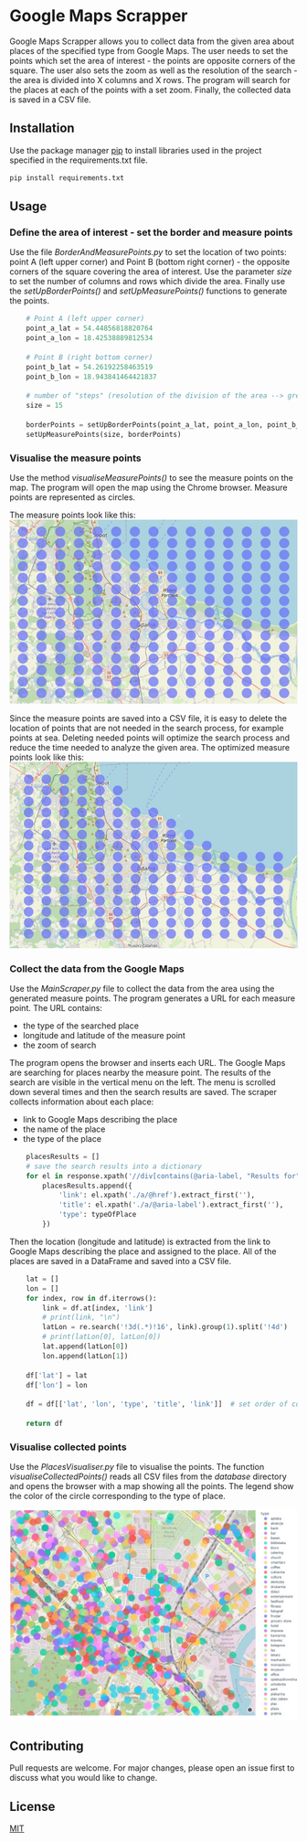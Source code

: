 # Google Maps Scrapper

Google Maps Scrapper allows you to collect data from the given area about places of the specified type from Google Maps. The user needs to set the points which set the area of interest - the points are opposite corners of the square. The user also sets the zoom as well as the resolution of the search - the area is divided into X columns and X rows. The program will search for the places at each of the points with a set zoom. Finally, the collected data is saved in a CSV file.

## Installation

Use the package manager [pip](https://pip.pypa.io/en/stable/) to install libraries used in the project specified in the requirements.txt file.

```bash
pip install requirements.txt
```

## Usage
### Define the area of interest - set the border and measure points
Use the file *BorderAndMeasurePoints.py* to set the location of two points: point A (left upper corner) and Point B (bottom right corner) - the opposite corners of the square covering the area of interest. Use the parameter *size* to set the number of columns and rows which divide the area. Finally use the *setUpBorderPoints()* and *setUpMeasurePoints()* functions to generate the points.

```python
    # Point A (left upper corner)
    point_a_lat = 54.44856818820764
    point_a_lon = 18.42538889812534

    # Point B (right bottom corner)
    point_b_lat = 54.26192258463519
    point_b_lon = 18.943841464421837

    # number of "steps" (resolution of the division of the area --> greater value gives more details)
    size = 15

    borderPoints = setUpBorderPoints(point_a_lat, point_a_lon, point_b_lat, point_b_lon)
    setUpMeasurePoints(size, borderPoints)
```

### Visualise the measure points
Use the method *visualiseMeasurePoints()* to see the measure points on the map. The program will open the map using the Chrome browser. Measure points are represented as circles.

The measure points look like this:
![measurePointsVisualised_1.jpg](readmeImages/measurePointsVisualised_1.jpg)

Since the measure points are saved into a CSV file, it is easy to delete the location of points that are not needed in the search process, for example points at sea. Deleting needed points will optimize the search process and reduce the time needed to analyze the given area. 
The optimized measure points look like this:
![measurePointsVisualised_2.jpg](readmeImages/measurePointsVisualised_2.jpg)

### Collect the data from the Google Maps
Use the *MainScraper.py* file to collect the data from the area using the generated measure points. The program generates a URL for each measure point. The URL contains:
- the type of the searched place
- longitude and latitude of the measure point
- the zoom of search


The program opens the browser and inserts each URL. The Google Maps are searching for places nearby the measure point. The results of the search are visible in the vertical menu on the left. The menu is scrolled down several times and then the search results are saved. The scraper collects information about each place:
- link to Google Maps describing the place
- the name of the place
- the type of the place

```python
    placesResults = []
    # save the search results into a dictionary
    for el in response.xpath('//div[contains(@aria-label, "Results for")]/div/div[./a]'):
        placesResults.append({
            'link': el.xpath('./a/@href').extract_first(''),
            'title': el.xpath('./a/@aria-label').extract_first(''),
            'type': typeOfPlace
        })
```

Then the location (longitude and latitude) is extracted from the link to Google Maps describing the place and assigned to the place. All of the places are saved in a DataFrame and saved into a CSV file. 

```python
    lat = []
    lon = []
    for index, row in df.iterrows():
        link = df.at[index, 'link']
        # print(link, "\n")
        latLon = re.search('!3d(.*)!16', link).group(1).split('!4d')
        # print(latLon[0], latLon[0])
        lat.append(latLon[0])
        lon.append(latLon[1])

    df['lat'] = lat
    df['lon'] = lon

    df = df[['lat', 'lon', 'type', 'title', 'link']]  # set order of columns

    return df
```
### Visualise collected points
Use the *PlacesVisualiser.py* file to visualise the points. The function *visualiseCollectedPoints()* reads all CSV files from the *database* directory and opens the browser with a map showing all the points. The legend show the color of the circle corresponding to the type of place.

![collectedPointsVisualised_1.jpg](readmeImages/collectedPointsVisualised_1.jpg)

## Contributing

Pull requests are welcome. For major changes, please open an issue first to discuss what you would like to change.

## License

[MIT](https://choosealicense.com/licenses/mit/)
